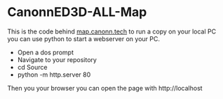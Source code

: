 # CanonnED3D-ALL-Map

This is the code behind [map.canonn.tech](https://map.canonn.tech) to run a copy on your local PC you can use python to start a webserver on your PC.

* Open a dos prompt 
* Navigate to your repository 
* cd Source
* python -m http.server 80

Then you your browser you can open the page with http://localhost


